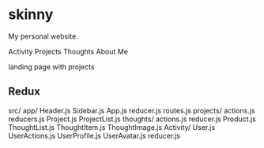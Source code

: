 # skinny
My personal website.

Activity
Projects
Thoughts
About Me



landing page with projects


## Redux

src/
    app/
        Header.js
        Sidebar.js
        App.js
        reducer.js
        routes.js
    projects/
        actions.js
        reducers.js
        Project.js
        ProjectList.js
    thoughts/
        actions.js
        reducer.js
        Product.js
        ThoughtList.js
        ThoughtItem.js
        ThoughtImage.js
    Activity/
        User.js
        UserActions.js
        UserProfile.js
        UserAvatar.js
        reducer.js
